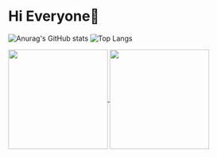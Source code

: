 # Hi Everyone👋


![Anurag's GitHub stats](https://github-readme-stats.vercel.app/api?username=chai4u&show_icons=true&theme=transparent)
![Top Langs](https://github-readme-stats.vercel.app/api/top-langs/?username=chai4u&layout=compact)

<a href="https://github.com/chai4u/github-readme-stats">
  <img height=200 align="center" src="https://github-readme-stats.vercel.app/api?username=chai4u" />
</a>
<a href="https://github.com/chai4u/convoychat">
  <img height=200 align="center" src="https://github-readme-stats.vercel.app/api/top-langs?username=chai4u&layout=compact&langs_count=8&card_width=320" />
</a>
